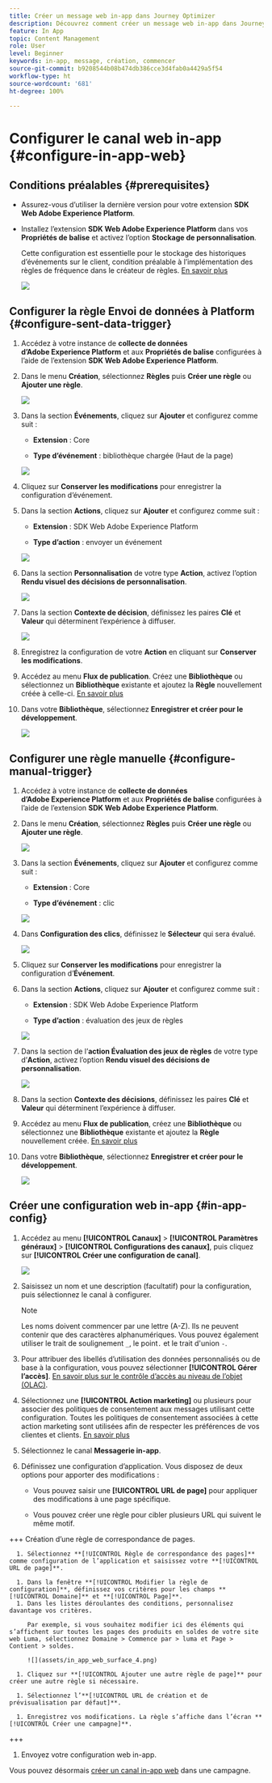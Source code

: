 ```yaml
---
title: Créer un message web in-app dans Journey Optimizer
description: Découvrez comment créer un message web in-app dans Journey Optimizer
feature: In App
topic: Content Management
role: User
level: Beginner
keywords: in-app, message, création, commencer
source-git-commit: b9208544b08b474db386cce3d4fab0a4429a5f54
workflow-type: ht
source-wordcount: '681'
ht-degree: 100%

---
```



# Configurer le canal web in-app {#configure-in-app-web}

## Conditions préalables {#prerequisites}

* Assurez-vous d’utiliser la dernière version pour votre extension **SDK Web Adobe Experience Platform**.

* Installez l’extension **SDK Web Adobe Experience Platform** dans vos **Propriétés de balise** et activez l’option **Stockage de personnalisation**.

  Cette configuration est essentielle pour le stockage des historiques d’événements sur le client, condition préalable à l’implémentation des règles de fréquence dans le créateur de règles. [En savoir plus](https://experienceleague.adobe.com/docs/experience-platform/tags/extensions/client/web-sdk/web-sdk-extension-configuration.html?lang=fr)

  ![](assets/configure_web_inapp_1.png)

## Configurer la règle Envoi de données à Platform {#configure-sent-data-trigger}

1. Accédez à votre instance de **collecte de données dʼAdobe Experience Platform** et aux **Propriétés de balise** configurées à l’aide de l’extension **SDK Web Adobe Experience Platform**.

1. Dans le menu **Création**, sélectionnez **Règles** puis **Créer une règle** ou **Ajouter une règle**.

   ![](assets/configure_web_inapp_2.png)

1. Dans la section **Événements**, cliquez sur **Ajouter** et configurez comme suit :

   * **Extension** : Core

   * **Type d’événement** : bibliothèque chargée (Haut de la page)

   ![](assets/configure_web_inapp_3.png)

1. Cliquez sur **Conserver les modifications** pour enregistrer la configuration d’événement.

1. Dans la section **Actions**, cliquez sur **Ajouter** et configurez comme suit :

   * **Extension** : SDK Web Adobe Experience Platform

   * **Type d’action** : envoyer un événement

   ![](assets/configure_web_inapp_4.png)

1. Dans la section **Personnalisation** de votre type **Action**, activez l’option **Rendu visuel des décisions de personnalisation**.

   ![](assets/configure_web_inapp_5.png)

1. Dans la section **Contexte de décision**, définissez les paires **Clé** et **Valeur** qui déterminent l’expérience à diffuser.

   ![](assets/configure_web_inapp_6.png)

1. Enregistrez la configuration de votre **Action** en cliquant sur **Conserver les modifications**.

1. Accédez au menu **Flux de publication**. Créez une **Bibliothèque** ou sélectionnez un **Bibliothèque** existante et ajoutez la **Règle** nouvellement créée à celle-ci. [En savoir plus](https://experienceleague.adobe.com/docs/experience-platform/tags/publish/libraries.html?lang=fr#create-a-library)

1. Dans votre **Bibliothèque**, sélectionnez **Enregistrer et créer pour le développement**.

   ![](assets/configure_web_inapp_7.png)

## Configurer une règle manuelle {#configure-manual-trigger}

1. Accédez à votre instance de **collecte de données d’Adobe Experience Platform** et aux **Propriétés de balise** configurées à l’aide de l’extension **SDK Web Adobe Experience Platform**.

1. Dans le menu **Création**, sélectionnez **Règles** puis **Créer une règle** ou **Ajouter une règle**.

   ![](assets/configure_web_inapp_8.png)

1. Dans la section **Événements**, cliquez sur **Ajouter** et configurez comme suit :

   * **Extension** : Core

   * **Type d’événement** : clic

   ![](assets/configure_web_inapp_9.png)

1. Dans **Configuration des clics**, définissez le **Sélecteur** qui sera évalué.

   ![](assets/configure_web_inapp_10.png)

1. Cliquez sur **Conserver les modifications** pour enregistrer la configuration d’**Événement**.

1. Dans la section **Actions**, cliquez sur **Ajouter** et configurez comme suit :

   * **Extension** : SDK Web Adobe Experience Platform

   * **Type d’action** : évaluation des jeux de règles

   ![](assets/configure_web_inapp_11.png)

1. Dans la section de l’**action Évaluation des jeux de règles** de votre type d’**Action**, activez l’option **Rendu visuel des décisions de personnalisation**.

   ![](assets/configure_web_inapp_13.png)

1. Dans la section **Contexte des décisions**, définissez les paires **Clé** et **Valeur** qui déterminent l’expérience à diffuser.

1. Accédez au menu **Flux de publication**, créez une **Bibliothèque** ou sélectionnez une **Bibliothèque** existante et ajoutez la **Règle** nouvellement créée. [En savoir plus](https://experienceleague.adobe.com/docs/experience-platform/tags/publish/libraries.html?lang=fr#create-a-library)

1. Dans votre **Bibliothèque**, sélectionnez **Enregistrer et créer pour le développement**.

   ![](assets/configure_web_inapp_14.png)

## Créer une configuration web in-app {#in-app-config}

1. Accédez au menu **[!UICONTROL Canaux]** > **[!UICONTROL Paramètres généraux]** > **[!UICONTROL Configurations des canaux]**, puis cliquez sur **[!UICONTROL Créer une configuration de canal]**.

   ![](assets/in-app-web-config-1.png)

1. Saisissez un nom et une description (facultatif) pour la configuration, puis sélectionnez le canal à configurer.

   >[!NOTE]
   >
   > Les noms doivent commencer par une lettre (A-Z). Ils ne peuvent contenir que des caractères alphanumériques. Vous pouvez également utiliser le trait de soulignement `_`, le point`.` et le trait d&#39;union `-`.

1. Pour attribuer des libellés d’utilisation des données personnalisés ou de base à la configuration, vous pouvez sélectionner **[!UICONTROL Gérer l’accès]**. [En savoir plus sur le contrôle d’accès au niveau de l’objet (OLAC)](../administration/object-based-access.md).

1. Sélectionnez une **[!UICONTROL Action marketing]** ou plusieurs pour associer des politiques de consentement aux messages utilisant cette configuration. Toutes les politiques de consentement associées à cette action marketing sont utilisées afin de respecter les préférences de vos clientes et clients. [En savoir plus](../action/consent.md#surface-marketing-actions)

1. Sélectionnez le canal **Messagerie in-app**.

1. Définissez une configuration d’application. Vous disposez de deux options pour apporter des modifications :

   * Vous pouvez saisir une **[!UICONTROL URL de page]** pour appliquer des modifications à une page spécifique.

   * Vous pouvez créer une règle pour cibler plusieurs URL qui suivent le même motif.

+++ Création d’une règle de correspondance de pages.

      1. Sélectionnez **[!UICONTROL Règle de correspondance des pages]** comme configuration de l’application et saisissez votre **[!UICONTROL URL de page]**.

      1. Dans la fenêtre **[!UICONTROL Modifier la règle de configuration]**, définissez vos critères pour les champs **[!UICONTROL Domaine]** et **[!UICONTROL Page]**.
      1. Dans les listes déroulantes des conditions, personnalisez davantage vos critères.

         Par exemple, si vous souhaitez modifier ici des éléments qui s’affichent sur toutes les pages des produits en soldes de votre site web Luma, sélectionnez Domaine > Commence par > luma et Page > Contient > soldes.

         ![](assets/in_app_web_surface_4.png)

      1. Cliquez sur **[!UICONTROL Ajouter une autre règle de page]** pour créer une autre règle si nécessaire.

      1. Sélectionnez l’**[!UICONTROL URL de création et de prévisualisation par défaut]**.

      1. Enregistrez vos modifications. La règle s’affiche dans l’écran **[!UICONTROL Créer une campagne]**.

+++

1. Envoyez votre configuration web in-app.

Vous pouvez désormais [créer un canal in-app web](../in-app/create-in-app-web.md) dans une campagne.
